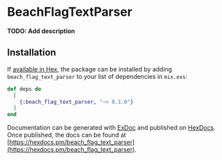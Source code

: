 # BeachFlagTextParser

**TODO: Add description**

## Installation

If [available in Hex](https://hex.pm/docs/publish), the package can be installed
by adding `beach_flag_text_parser` to your list of dependencies in `mix.exs`:

```elixir
def deps do
  [
    {:beach_flag_text_parser, "~> 0.1.0"}
  ]
end
```

Documentation can be generated with [ExDoc](https://github.com/elixir-lang/ex_doc)
and published on [HexDocs](https://hexdocs.pm). Once published, the docs can
be found at [https://hexdocs.pm/beach_flag_text_parser](https://hexdocs.pm/beach_flag_text_parser).

